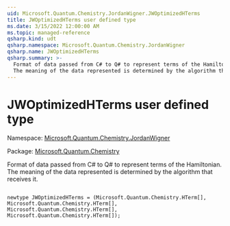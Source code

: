 ```yaml
---
uid: Microsoft.Quantum.Chemistry.JordanWigner.JWOptimizedHTerms
title: JWOptimizedHTerms user defined type
ms.date: 3/15/2022 12:00:00 AM
ms.topic: managed-reference
qsharp.kind: udt
qsharp.namespace: Microsoft.Quantum.Chemistry.JordanWigner
qsharp.name: JWOptimizedHTerms
qsharp.summary: >-
  Format of data passed from C# to Q# to represent terms of the Hamiltonian.
  The meaning of the data represented is determined by the algorithm that receives it.
---
```


# JWOptimizedHTerms user defined type

Namespace: [Microsoft.Quantum.Chemistry.JordanWigner](xref:Microsoft.Quantum.Chemistry.JordanWigner)

Package: [Microsoft.Quantum.Chemistry](https://nuget.org/packages/Microsoft.Quantum.Chemistry)


Format of data passed from C# to Q# to represent terms of the Hamiltonian.The meaning of the data represented is determined by the algorithm that receives it.

```qsharp

newtype JWOptimizedHTerms = (Microsoft.Quantum.Chemistry.HTerm[], Microsoft.Quantum.Chemistry.HTerm[], Microsoft.Quantum.Chemistry.HTerm[], Microsoft.Quantum.Chemistry.HTerm[]);
```

